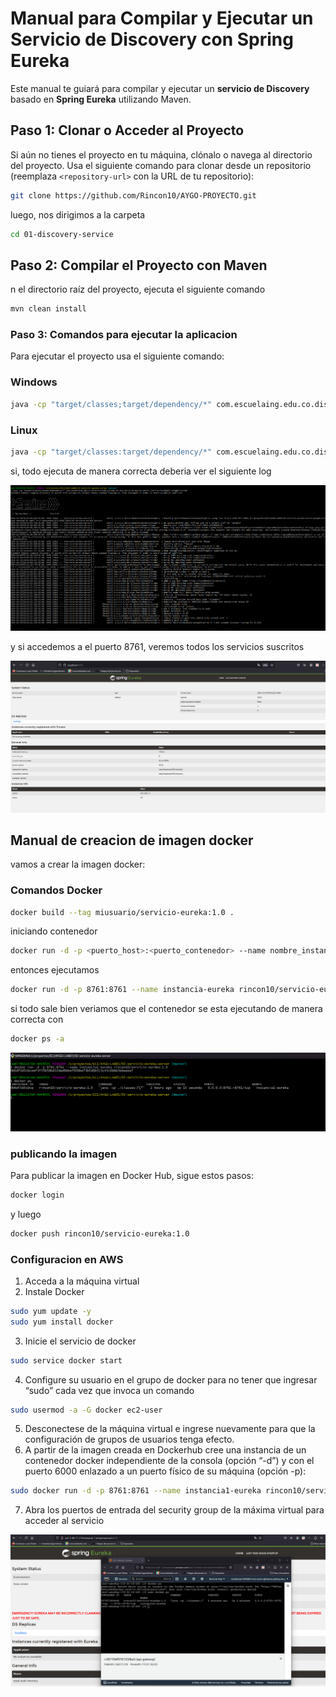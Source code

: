 # Manual para Compilar y Ejecutar un Servicio de Discovery con Spring Eureka

Este manual te guiará para compilar y ejecutar un **servicio de Discovery** basado en **Spring Eureka** utilizando Maven.


## Paso 1: Clonar o Acceder al Proyecto

Si aún no tienes el proyecto en tu máquina, clónalo o navega al directorio del proyecto. Usa el siguiente comando para clonar desde un repositorio (reemplaza `<repository-url>` con la URL de tu repositorio):

```bash
git clone https://github.com/Rincon10/AYGO-PROYECTO.git
```

luego, nos dirigimos a la carpeta

```bash
cd 01-discovery-service
```


## Paso 2: Compilar el Proyecto con Maven

n el directorio raíz del proyecto, ejecuta el siguiente comando 

```bash
mvn clean install
```

### Paso 3: Comandos para ejecutar la aplicacion 

Para ejecutar el proyecto usa el siguiente comando:

### Windows


```bash
java -cp "target/classes;target/dependency/*" com.escuelaing.edu.co.distribuited_systems.eureka.servicio_eureka_server.ServicioEurekaServerApplication
```

### Linux

```bash
java -cp "target/classes:target/dependency/*" com.escuelaing.edu.co.distribuited_systems.eureka.servicio_eureka_server.ServicioEurekaServerApplication
```

si, todo ejecuta de manera correcta deberia ver el siguiente log

![alt text](../docs/images/01-discovery-service/01-cmd-eureka.png)

y si accedemos a el puerto 8761, veremos todos los servicios suscritos

![alt text](../docs/images/01-discovery-service/02-eureka.png)

## Manual de creacion de imagen docker

vamos a crear la imagen docker:
### Comandos Docker

```bash 
docker build --tag miusuario/servicio-eureka:1.0 .
```

iniciando contenedor
```bash
docker run -d -p <puerto_host>:<puerto_contenedor> --name nombre_instancia <tu_usuario_docker>/<nombre_imagen>:<versión>
```

entonces ejecutamos 

```bash
docker run -d -p 8761:8761 --name instancia-eureka rincon10/servicio-eureka:1.0 
```


si todo sale bien veriamos que el contenedor se esta ejecutando de manera correcta con 

```bash
docker ps -a
```

![alt text](../docs/images/01-discovery-service/03-eureka-docker.png)


### publicando la imagen

Para publicar la imagen en Docker Hub, sigue estos pasos:

```bash
docker login
```

y luego 

```bash
docker push rincon10/servicio-eureka:1.0
```

### Configuracion en AWS

1. Acceda a la máquina virtual
2. Instale Docker

```bash
sudo yum update -y
sudo yum install docker
```
3. Inicie el servicio de docker

```bash
sudo service docker start
```
4. Configure su usuario en el grupo de docker para no tener que ingresar “sudo” cada vez que invoca un comando

```bash
sudo usermod -a -G docker ec2-user
```

5. Desconectese de la máquina virtual e ingrese nuevamente para que la configuración de grupos de usuarios tenga efecto.
6. A partir de la imagen creada en Dockerhub cree una instancia de un contenedor docker independiente de la consola (opción “-d”) y con el puerto 6000 enlazado a un puerto físico de su máquina (opción -p):

```bash
sudo docker run -d -p 8761:8761 --name instancia1-eureka rincon10/servicio-eureka:1.0 
```

7. Abra los puertos de entrada del security group de la máxima virtual para acceder al servicio


![alt text](../docs/images/01-discovery-service/04-eureka-aws.png)
